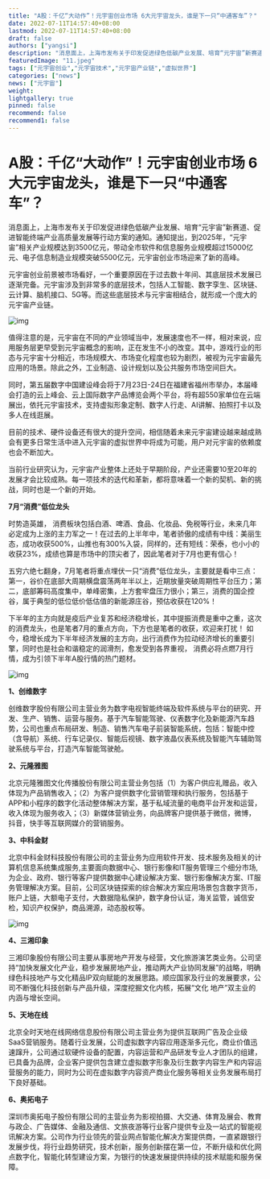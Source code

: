 ```yaml
---
title: "A股：千亿“大动作”！元宇宙创业市场 6大元宇宙龙头，谁是下一只“中通客车”？"
date: 2022-07-11T14:57:40+08:00
lastmod: 2022-07-11T14:57:40+08:00
draft: false
authors: ["yangsi"]
description: "消息面上，上海市发布关于印发促进绿色低碳产业发展、培育“元宇宙”新赛道、促进智能终端产业高质量发展等行动方案的通知。通知提出，到2025年，“元宇宙”相关产业规模达到3500亿元，带动全市软件和信息服务业规模超过15000亿元、电子信息制造业规模突破5500亿元，元宇宙创业市场迎来了新的高峰。"
featuredImage: "11.jpeg"
tags: ["元宇宙创业","元宇宙技术","元宇宙产业链","虚拟世界"]
categories: ["news"]
news: ["元宇宙"]
weight: 
lightgallery: true
pinned: false
recommend: false
recommend1: false
---
```


# A股：千亿“大动作”！元宇宙创业市场 6大元宇宙龙头，谁是下一只“中通客车”？

消息面上，上海市发布关于印发促进绿色低碳产业发展、培育“元宇宙”新赛道、促进智能终端产业高质量发展等行动方案的通知。通知提出，到2025年，“元宇宙”相关产业规模达到3500亿元，带动全市软件和信息服务业规模超过15000亿元、电子信息制造业规模突破5500亿元，元宇宙创业市场迎来了新的高峰。

元宇宙创业前景被市场看好，一个重要原因在于过去数十年间、其底层技术发展已逐渐完备。元宇宙涉及到非常多的底层技术，包括人工智能、数字孪生、区块链、云计算、脑机接口、5G等。而这些底层技术与元宇宙相结合，就形成一个庞大的元宇宙产业链。

![img](https://p9.itc.cn/images01/20220708/77a910a1a4824d6a8d9838d9581dcf39.jpeg)

值得注意的是，元宇宙在不同的产业领域当中，发展速度也不一样，相对来说，应用服务层更早受到元宇宙概念的影响，正在发生不小的改变。其中，游戏行业的形态与元宇宙十分相近，市场规模大、市场变化程度也较为剧烈，被视为元宇宙最先应用的场景。除此之外，工业制造、设计规划以及公共服务市场空间巨大。

同时，第五届数字中国建设峰会将于7月23日-24日在福建省福州市举办，本届峰会打造的云上峰会、云上国际数字产品博览会两个平台，将有超550家单位在云端展出，依托元宇宙技术，支持虚拟形象定制、数字人行走、AI讲解、拍照打卡以及多人在线逛展。

目前的技术、硬件设备还有很大的提升空间，相信随着未来元宇宙建设越来越成熟会有更多日常生活中进入元宇宙的虚拟世界中将成为可能，用户对元宇宙的依赖度也会不断加大。

当前行业研究认为，元宇宙产业整体上还处于早期阶段，产业还需要10至20年的发展才会比较成熟。每一项技术的迭代和革新，都将意味着一个新的契机、新的挑战，同时也是一个新的开始。

**7月“消费”低位龙头**

时势造英雄， 消费板块包括白酒、啤酒、食品、化妆品、免税等行业，未来几年必定成为上涨的主力军之一！在过去的上半年中，笔者骄傲的成绩有中线：美丽生态，成功收获500%，山推也有300%入袋，同样的，还有短线：荣泰，也小小的收获23%，成绩也算是市场中的顶尖者了，因此笔者对于7月也更有信心！

五穷六绝七翻身，7月笔者将重点埋伏一只“消费”低位龙头，主要就是看中三点：第一，谷价在底部大周期横盘震荡两年半以上，近期放量突破周期性平台压力；第二，底部筹码高度集中，单峰密集，上方套牢盘压力很小；第三，消费的国企控谷，属于典型的低位低价低估值的新能源庄谷，预估收获在120%！

下半年的主方向就是疫后产业复苏和经济稳增长，其中提振消费是重中之重，这次的消费龙头，也是笔者7月的重点方向，下方也是笔者的收获，欢迎来打扰！ 如今，稳增长成为下半年经济发展的主方向，出行消费作为拉动经济增长的重要引擎，同时也是社会和谐稳定的润滑剂，愈发受到各界重视， 消费必将点燃7月行情，成为引领下半年A股行情的热门题材。

![img](https://p0.itc.cn/q_70/images01/20220708/83f6695b303742078b03dd1d2cd57d68.png)

**1、创维数字**

创维数字股份有限公司主营业务为数字电视智能终端及软件系统与平台的研究、开发、生产、销售、运营与服务。基于汽车智能驾驶、仪表数字化及新能源汽车趋势，公司也重点布局研发、制造、销售汽车电子前装智能系统，包括：智能中控（含导航）系统、行车记录仪、智能后视镜、数字液晶仪表系统及智能汽车辅助驾驶系统与平台，打造汽车智能驾驶舱。

**2、元隆雅图**

北京元隆雅图文化传播股份有限公司主营业务包括（1）为客户供应礼赠品，收入体现为产品销售收入；（2）为客户提供数字化营销管理和执行服务，包括基于APP和小程序的数字化活动整体解决方案，基于私域流量的电商平台开发和运营，收入体现为服务收入；（3）新媒体营销业务，向品牌客户提供基于微信，微博，抖音，快手等互联网媒介的营销服务。

**3、中科金财**

北京中科金财科技股份有限公司的主营业务为应用软件开发、技术服务及相关的计算机信息系统集成服务,主要面向数据中心、银行影像和IT服务管理三个细分市场,为企业、政府、银行等客户提供数据中心建设解决方案、银行影像解决方案、IT服务管理解决方案。目前，公司区块链探索的综合解决方案应用场景包含数字货币，账户上链，大额电子支付，大数据隐私保护，数字身份认证，海关监管，诚信安检，知识产权保护，商品溯源，动态股权等。

![img](https://p5.itc.cn/images01/20220708/6a7c3653329b46feaa84ec35e4163137.jpeg)

**4、三湘印象**

三湘印象股份有限公司主要从事房地产开发与经营，文化旅游演艺类业务。公司坚持“加快发展文化产业，稳步发展房地产业，推动两大产业协同发展”的战略，明确绿色科技地产与文化精品IP双向赋能的发展思路。顺应国家及行业的发展要求，公司不断强化科技创新与产品升级，深度挖掘文化内核，拓展“文化 地产”双主业的内涵与增长空间。

**5、天地在线**

北京全时天地在线网络信息股份有限公司主营业务为提供互联网广告及企业级SaaS营销服务。随着行业发展，公司虚拟数字内容应用逐渐多元化，商业价值迅速蹿升，公司通过软硬件设备的配置，内容运营和产品研发专业人才团队的组建，已具备为品牌，企业客户提供包含建立虚拟数字形象及衍生数字内容生产和内容运营服务的能力，同时为公司在虚拟数字内容资产商业化服务等相关业务发展布局打下良好基础。

**6、奥拓电子**

深圳市奥拓电子股份有限公司的主营业务为影视拍摄、大交通、体育及展会、教育与政企、广告媒体、金融及通信、文旅夜游等行业客户提供专业及一站式的智能视讯解决方案。公司作为行业领先的营业网点智能化解决方案提供商，一直紧跟银行发展步伐，将行业趋势研究，技术创新，服务创新摆在第一位，不断升级和优化网点数字化，智能化转型建设方案，为银行的快速发展提供持续的技术赋能和服务保障。
